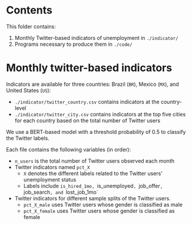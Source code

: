# Contents

This folder contains: 
1. Monthly Twitter-based indicators of unemployment in `./indicator/`
2. Programs necessary to produce them in `./code/`

# Monthly twitter-based indicators

Indicators are available for three countries: Brazil (`BR`), Mexico (`MX`), and United States (`US`):
- `./indicator/twitter_country.csv` contains indicators at the country-level
- `./indicator/twitter_city.csv` contains indicators at the top five cities for each country based on the total number of Twitter users

We use a BERT-based model with a threshold probability of 0.5 to classify the Twitter labels. 

Each file contains the following variables (in order): 
- `n_users` is the total number of Twitter users observed each month
- Twitter indicators named `pct_X` 
  - `X` denotes the different labels related to the Twitter users' unemployment status
  - Labels include `is_hired_1mo, `is_unemployed`, `job_offer`, `job_search`, and `lost_job_1mo`
- Twitter indicators for different sample splits of the Twitter users.
  - `pct_X_male` uses Twitter users whose gender is classified as male
  - `pct_X_female` uses Twitter users whose gender is classified as female
